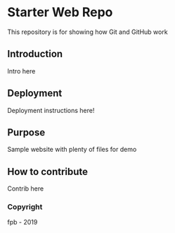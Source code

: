 # Starter Web Repo

This repository is for showing how Git and GitHub work

## Introduction

Intro here 

## Deployment

Deployment instructions here!

## Purpose

Sample website with plenty of files for demo

## How to contribute

Contrib here

### Copyright
fpb - 2019